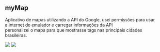 ## myMap

<p>Aplicativo de mapas utilizando a API do Google, usei permissões para usar a internet do emulador e carregar informações da API<br>
personalizei o mapa para que mostrasse tags nas principais cidades brasileiras.</p> 

<img src="https://github.com/darleyleal98/maps-api/assets/132721098/c025afac-0a49-4539-ac6c-00cfe8bc7a98)"> </img>
<img src="https://github.com/darleyleal98/maps-api/assets/132721098/b4422a42-5bad-4c4d-b7d4-4cd3b5985957)"> </img>
